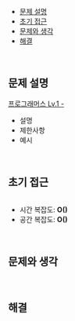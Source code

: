 - [문제 설명](#문제-설명)
- [초기 접근](#초기-접근)
- [문제와 생각](#문제와-생각)
- [해결](#해결)

<br>

## 문제 설명

[프로그래머스 Lv.1 - ]()

- 설명
- 제한사항
- 예시

<br>

## 초기 접근

```javascript

```

- 시간 복잡도: **O()**
- 공간 복잡도: **O()**

<br>

## 문제와 생각

<br>

## 해결

```javascript

```
